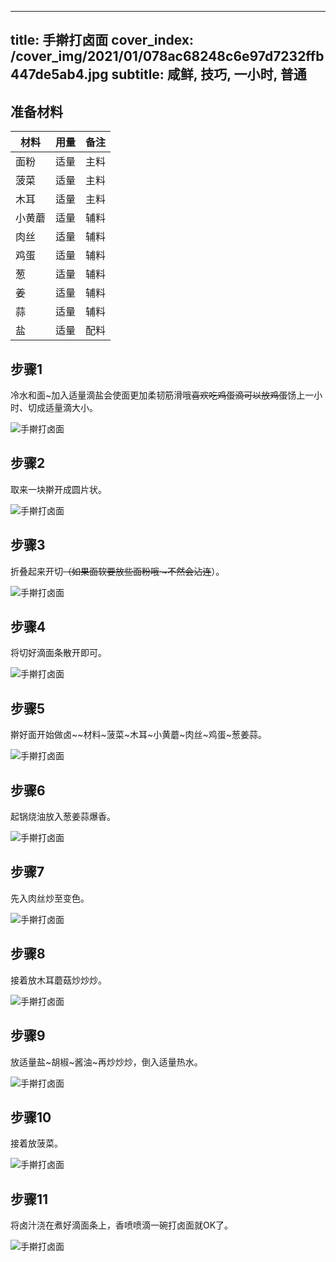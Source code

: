 
---
title: 手擀打卤面
cover_index: /cover_img/2021/01/078ac68248c6e97d7232ffb447de5ab4.jpg
subtitle: 咸鲜, 技巧, 一小时, 普通
---

## 准备材料

| 材料     | 用量 | 备注|
| ------- | ----- | --- |
| 面粉 | 适量| 主料 |
| 菠菜 | 适量| 主料 |
| 木耳 | 适量| 主料 |
| 小黄蘑 | 适量| 辅料 |
| 肉丝 | 适量| 辅料 |
| 鸡蛋 | 适量| 辅料 |
| 葱 | 适量| 辅料 |
| 姜 | 适量| 辅料 |
| 蒜 | 适量| 辅料 |
| 盐 | 适量| 配料 |

## 步骤1

冷水和面~加入适量滴盐会使面更加柔韧筋滑哦~~喜欢吃鸡蛋滴可以放鸡蛋~~饧上一小时、切成适量滴大小。

![手擀打卤面](https://i8.meishichina.com/attachment/recipe/201010/201010091727579.jpg?x-oss-process=style/p320) 

## 步骤2

取来一块擀开成圆片状。

![手擀打卤面](https://i8.meishichina.com/attachment/recipe/201010/201010091728484.jpg?x-oss-process=style/p320) 

## 步骤3

折叠起来开切~~（如果面软要放些面粉哦·~不然会沾连~~）。

![手擀打卤面](https://i8.meishichina.com/attachment/recipe/201010/201010091729081.jpg?x-oss-process=style/p320) 

## 步骤4

将切好滴面条散开即可。

![手擀打卤面](https://i8.meishichina.com/attachment/recipe/201010/201010091729399.jpg?x-oss-process=style/p320) 

## 步骤5

擀好面开始做卤~~材料~菠菜~木耳~小黄蘑~肉丝~鸡蛋~葱姜蒜。

![手擀打卤面](https://i8.meishichina.com/attachment/recipe/201010/201010091733435.jpg?x-oss-process=style/p320) 

## 步骤6

起锅烧油放入葱姜蒜爆香。

![手擀打卤面](https://i8.meishichina.com/attachment/recipe/201010/201010091734076.jpg?x-oss-process=style/p320) 

## 步骤7

先入肉丝炒至变色。

![手擀打卤面](https://i8.meishichina.com/attachment/recipe/201010/201010091734232.jpg?x-oss-process=style/p320) 

## 步骤8

接着放木耳蘑菇炒炒炒。

![手擀打卤面](https://i8.meishichina.com/attachment/recipe/201010/201010091735381.jpg?x-oss-process=style/p320) 

## 步骤9

放适量盐~胡椒~酱油~再炒炒炒，倒入适量热水。

![手擀打卤面](https://i8.meishichina.com/attachment/recipe/201010/201010091735563.jpg?x-oss-process=style/p320) 

## 步骤10

接着放菠菜。

![手擀打卤面](https://i8.meishichina.com/attachment/recipe/201010/201010091737008.jpg?x-oss-process=style/p320) 

## 步骤11

将卤汁浇在煮好滴面条上，香喷喷滴一碗打卤面就OK了。

![手擀打卤面](https://i8.meishichina.com/attachment/recipe/201010/201010091737273.jpg?x-oss-process=style/p320) 


